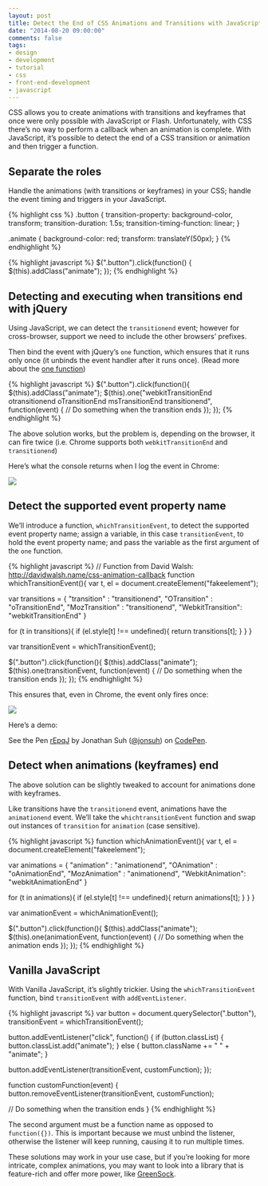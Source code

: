 ```yaml
---
layout: post
title: Detect the End of CSS Animations and Transitions with JavaScript
date: "2014-08-20 09:00:00"
comments: false
tags:
- design
- development
- tutorial
- css
- front-end-development
- javascript
---
```


CSS allows you to create animations with transitions and keyframes that once were only possible with JavaScript or Flash. Unfortunately, with CSS there’s no way to perform a callback when an animation is complete. With JavaScript, it’s possible to detect the end of a CSS transition or animation and then trigger a function.

<!--more-->

## Separate the roles

Handle the animations (with transitions or keyframes) in your CSS; handle the event timing and triggers in your JavaScript.

{% highlight css %}
.button {
  transition-property: background-color, transform;
  transition-duration: 1.5s;
  transition-timing-function: linear;
}

.animate {
  background-color: red;
  transform: translateY(50px);
}
{% endhighlight %}

{% highlight javascript %}
$(".button").click(function() {
  $(this).addClass("animate");
});
{% endhighlight %}

## Detecting and executing when transitions end with jQuery

Using JavaScript, we can detect the `transitionend` event; however for cross-browser, support we need to include the other browsers’ prefixes.

Then bind the event with jQuery’s `one` function, which ensures that it runs only once (it unbinds the event handler after it runs once). (Read more about the <a href="http://api.jquery.com/one/" target="_blank">one function</a>)

{% highlight javascript %}
$(".button").click(function(){
  $(this).addClass("animate");
  $(this).one("webkitTransitionEnd otransitionend oTransitionEnd msTransitionEnd transitionend",
              function(event) {
    // Do something when the transition ends
  });
});
{% endhighlight %}

The above solution works, but the problem is, depending on the browser, it can fire twice (i.e. Chrome supports both `webkitTransitionEnd` and `transitionend`)

Here’s what the console returns when I log the event in Chrome:

<img src="/assets/images/blog/2014/detect-the-end-of-css-animations-and-transitions-with-javascript/console-twice.png">

## Detect the supported event property name

We’ll introduce a function, `whichTransitionEvent`, to detect the supported event property name; assign a variable, in this case `transitionEvent`, to hold the event property name; and pass the variable as the first argument of the `one` function.

{% highlight javascript %}
// Function from David Walsh: http://davidwalsh.name/css-animation-callback
function whichTransitionEvent(){
  var t,
      el = document.createElement("fakeelement");

  var transitions = {
    "transition"      : "transitionend",
    "OTransition"     : "oTransitionEnd",
    "MozTransition"   : "transitionend",
    "WebkitTransition": "webkitTransitionEnd"
  }

  for (t in transitions){
    if (el.style[t] !== undefined){
      return transitions[t];
    }
  }
}

var transitionEvent = whichTransitionEvent();

$(".button").click(function(){
  $(this).addClass("animate");
  $(this).one(transitionEvent,
              function(event) {
    // Do something when the transition ends
  });
});
{% endhighlight %}

This ensures that, even in Chrome, the event only fires once:

<img src="/assets/images/blog/2014/detect-the-end-of-css-animations-and-transitions-with-javascript/console-once.png">

Here’s a demo:

<p data-height="189" data-theme-id="0" data-slug-hash="rEpqJ" data-default-tab="result" class="codepen">See the Pen <a href="http://codepen.io/jonsuh/pen/rEpqJ/">rEpqJ</a> by Jonathan Suh (<a href="http://codepen.io/jonsuh">@jonsuh</a>) on <a href="http://codepen.io">CodePen</a>.</p>
<script async src="//codepen.io/assets/embed/ei.js"></script>

## Detect when animations (keyframes) end

The above solution can be slightly tweaked to account for animations done with keyframes.

Like transitions have the `transitionend` event, animations have the `animationend` event. We’ll take the `whichtransitionEvent` function and swap out instances of `transition` for `animation` (case sensitive).

{% highlight javascript %}
function whichAnimationEvent(){
  var t,
      el = document.createElement("fakeelement");

  var animations = {
    "animation"      : "animationend",
    "OAnimation"     : "oAnimationEnd",
    "MozAnimation"   : "animationend",
    "WebkitAnimation": "webkitAnimationEnd"
  }

  for (t in animations){
    if (el.style[t] !== undefined){
      return animations[t];
    }
  }
}

var animationEvent = whichAnimationEvent();

$(".button").click(function(){
  $(this).addClass("animate");
  $(this).one(animationEvent,
              function(event) {
    // Do something when the animation ends
  });
});
{% endhighlight %}

## Vanilla JavaScript

With Vanilla JavaScript, it’s slightly trickier. Using the `whichTransitionEvent` function, bind `transitionEvent` with `addEventListener`.

{% highlight javascript %}
var button = document.querySelector(".button"),
    transitionEvent = whichTransitionEvent();

button.addEventListener("click", function() {
  if (button.classList) {
    button.classList.add("animate");
  } else {
    button.className += " " + "animate";
  }

  button.addEventListener(transitionEvent, customFunction);
});

function customFunction(event) {
  button.removeEventListener(transitionEvent, customFunction);

  // Do something when the transition ends
}
{% endhighlight %}

The second argument must be a function name as opposed to `function({})`. This is important because we must unbind the listener, otherwise the listener will keep running, causing it to run multiple times.

These solutions may work in your use case, but if you’re looking for more intricate, complex animations, you may want to look into a library that is feature-rich and offer more power, like <a href="http://greensock.com" target="_blank">GreenSock</a>.